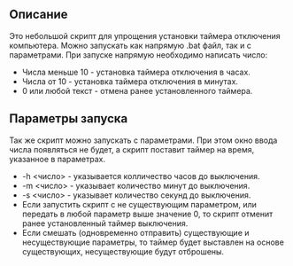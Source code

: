 ## Описание
Это небольшой скрипт для упрощения установки таймера отключения компьютера.
Можно запускать как напрямую .bat файл, так и с параметрами.
При запуске напрямую необходимо написать число:
* Числа меньше 10 - установка таймера отключения в часах.
* Числа от 10 - установка таймера отключения в минутах.
* 0 или любой текст - отмена ранее установленного таймера.
  
## Параметры запуска
Так же скрипт можно запускать с параметрами. При этом окно ввода числа появляться не будет, а скрипт поставит таймер на время, указанное в параметрах.
* -h <число> - указывается колличество часов до выключения.
* -m <число> - указывает количество минут до выключения.
* -s <число> - указывает количество секунд до выключения.
* Если запустить скрипт с не существующим параметром, или передать в любой параметр выше значение 0, то скрипт отменит ранее установленный таймер выключения.
* Если смешать (одновременно отправить) существующие и несуществующие параметры, то таймер будет выставлен на основе существующих, несуществующие будут отброшены.